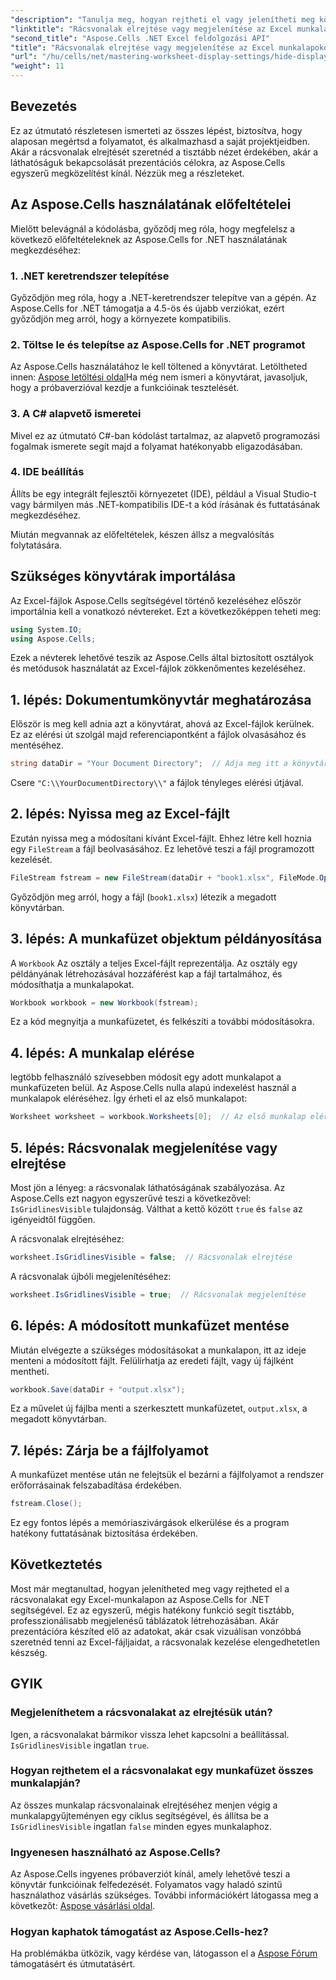 ```yaml
---
"description": "Tanulja meg, hogyan rejtheti el vagy jelenítheti meg könnyedén a rácsvonalakat az Excel-munkafüzetekben az Aspose.Cells for .NET segítségével. Ez az átfogó oktatóanyag lépésről lépésre bemutatja a folyamatot."
"linktitle": "Rácsvonalak elrejtése vagy megjelenítése az Excel munkalapokon"
"second_title": "Aspose.Cells .NET Excel feldolgozási API"
"title": "Rácsvonalak elrejtése vagy megjelenítése az Excel munkalapokon"
"url": "/hu/cells/net/mastering-worksheet-display-settings/hide-display-gridlines/"
"weight": 11
---
```


## Bevezetés

Ez az útmutató részletesen ismerteti az összes lépést, biztosítva, hogy alaposan megértsd a folyamatot, és alkalmazhasd a saját projektjeidben. Akár a rácsvonalak elrejtését szeretnéd a tisztább nézet érdekében, akár a láthatóságuk bekapcsolását prezentációs célokra, az Aspose.Cells egyszerű megközelítést kínál. Nézzük meg a részleteket.

## Az Aspose.Cells használatának előfeltételei

Mielőtt belevágnál a kódolásba, győződj meg róla, hogy megfelelsz a következő előfeltételeknek az Aspose.Cells for .NET használatának megkezdéséhez:

### 1. .NET keretrendszer telepítése
Győződjön meg róla, hogy a .NET-keretrendszer telepítve van a gépén. Az Aspose.Cells for .NET támogatja a 4.5-ös és újabb verziókat, ezért győződjön meg arról, hogy a környezete kompatibilis.

### 2. Töltse le és telepítse az Aspose.Cells for .NET programot
Az Aspose.Cells használatához le kell töltened a könyvtárat. Letöltheted innen: [Aspose letöltési oldal](https://releases.aspose.com/cells/net/)Ha még nem ismeri a könyvtárat, javasoljuk, hogy a próbaverzióval kezdje a funkcióinak tesztelését.

### 3. A C# alapvető ismeretei
Mivel ez az útmutató C#-ban kódolást tartalmaz, az alapvető programozási fogalmak ismerete segít majd a folyamat hatékonyabb eligazodásában.

### 4. IDE beállítás
Állíts be egy integrált fejlesztői környezetet (IDE), például a Visual Studio-t vagy bármilyen más .NET-kompatibilis IDE-t a kód írásának és futtatásának megkezdéséhez.

Miután megvannak az előfeltételek, készen állsz a megvalósítás folytatására.

## Szükséges könyvtárak importálása

Az Excel-fájlok Aspose.Cells segítségével történő kezeléséhez először importálnia kell a vonatkozó névtereket. Ezt a következőképpen teheti meg:

```csharp
using System.IO;
using Aspose.Cells;
```

Ezek a névterek lehetővé teszik az Aspose.Cells által biztosított osztályok és metódusok használatát az Excel-fájlok zökkenőmentes kezeléséhez.

## 1. lépés: Dokumentumkönyvtár meghatározása

Először is meg kell adnia azt a könyvtárat, ahová az Excel-fájlok kerülnek. Ez az elérési út szolgál majd referenciapontként a fájlok olvasásához és mentéséhez.

```csharp
string dataDir = "Your Document Directory";  // Adja meg itt a könyvtárát
```

Csere `"C:\\YourDocumentDirectory\\"` a fájlok tényleges elérési útjával.

## 2. lépés: Nyissa meg az Excel-fájlt

Ezután nyissa meg a módosítani kívánt Excel-fájlt. Ehhez létre kell hoznia egy `FileStream` a fájl beolvasásához. Ez lehetővé teszi a fájl programozott kezelését.

```csharp
FileStream fstream = new FileStream(dataDir + "book1.xlsx", FileMode.Open);
```

Győződjön meg arról, hogy a fájl (`book1.xlsx`) létezik a megadott könyvtárban.

## 3. lépés: A munkafüzet objektum példányosítása

A `Workbook` Az osztály a teljes Excel-fájlt reprezentálja. Az osztály egy példányának létrehozásával hozzáférést kap a fájl tartalmához, és módosíthatja a munkalapokat.

```csharp
Workbook workbook = new Workbook(fstream);
```

Ez a kód megnyitja a munkafüzetet, és felkészíti a további módosításokra.

## 4. lépés: A munkalap elérése

legtöbb felhasználó szívesebben módosít egy adott munkalapot a munkafüzeten belül. Az Aspose.Cells nulla alapú indexelést használ a munkalapok eléréséhez. Így érheti el az első munkalapot:

```csharp
Worksheet worksheet = workbook.Worksheets[0];  // Az első munkalap elérése
```

## 5. lépés: Rácsvonalak megjelenítése vagy elrejtése

Most jön a lényeg: a rácsvonalak láthatóságának szabályozása. Az Aspose.Cells ezt nagyon egyszerűvé teszi a következővel: `IsGridlinesVisible` tulajdonság. Válthat a kettő között `true` és `false` az igényeidtől függően.

A rácsvonalak elrejtéséhez:

```csharp
worksheet.IsGridlinesVisible = false;  // Rácsvonalak elrejtése
```

A rácsvonalak újbóli megjelenítéséhez:

```csharp
worksheet.IsGridlinesVisible = true;  // Rácsvonalak megjelenítése
```

## 6. lépés: A módosított munkafüzet mentése

Miután elvégezte a szükséges módosításokat a munkalapon, itt az ideje menteni a módosított fájlt. Felülírhatja az eredeti fájlt, vagy új fájlként mentheti.

```csharp
workbook.Save(dataDir + "output.xlsx");
```

Ez a művelet új fájlba menti a szerkesztett munkafüzetet, `output.xlsx`, a megadott könyvtárban.

## 7. lépés: Zárja be a fájlfolyamot

A munkafüzet mentése után ne felejtsük el bezárni a fájlfolyamot a rendszer erőforrásainak felszabadítása érdekében.

```csharp
fstream.Close();
```

Ez egy fontos lépés a memóriaszivárgások elkerülése és a program hatékony futtatásának biztosítása érdekében.

## Következtetés

Most már megtanultad, hogyan jelenítheted meg vagy rejtheted el a rácsvonalakat egy Excel-munkalapon az Aspose.Cells for .NET segítségével. Ez az egyszerű, mégis hatékony funkció segít tisztább, professzionálisabb megjelenésű táblázatok létrehozásában. Akár prezentációra készíted elő az adatokat, akár csak vizuálisan vonzóbbá szeretnéd tenni az Excel-fájljaidat, a rácsvonalak kezelése elengedhetetlen készség.

## GYIK

### Megjeleníthetem a rácsvonalakat az elrejtésük után?
Igen, a rácsvonalakat bármikor vissza lehet kapcsolni a beállítással. `IsGridlinesVisible` ingatlan `true`.

### Hogyan rejthetem el a rácsvonalakat egy munkafüzet összes munkalapján?
Az összes munkalap rácsvonalainak elrejtéséhez menjen végig a munkalapgyűjteményen egy ciklus segítségével, és állítsa be a `IsGridlinesVisible` ingatlan `false` minden egyes munkalaphoz.

### Ingyenesen használható az Aspose.Cells?
Az Aspose.Cells ingyenes próbaverziót kínál, amely lehetővé teszi a könyvtár funkcióinak felfedezését. Folyamatos vagy haladó szintű használathoz vásárlás szükséges. További információkért látogassa meg a következőt: [Aspose vásárlási oldal](https://purchase.aspose.com/buy).

### Hogyan kaphatok támogatást az Aspose.Cells-hez?
Ha problémákba ütközik, vagy kérdése van, látogasson el a [Aspose Fórum](https://forum.aspose.com/c/cells/9) támogatásért és útmutatásért.